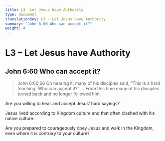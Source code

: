 ```yaml
---
title: L3  Let Jesus have Authority
type: document
translationKey: L3 – Let Jesus have Authority
summary: "John 6:60 Who can accept it?"
weight: 4
---
```

# L3 – Let Jesus have Authority

## John 6:60 Who can accept it?

>   John 6:60,66 On hearing it, many of his disciples said, “This is a hard teaching. Who can accept it?” … From this time many of his disciples turned back and no longer followed him.

Are you willing to hear and accept Jesus’ hard sayings?

Jesus lived according to Kingdom culture and that often clashed with his native culture.

Are you prepared to courageously obey Jesus and walk in the Kingdom, even where it is contrary to your culture?

